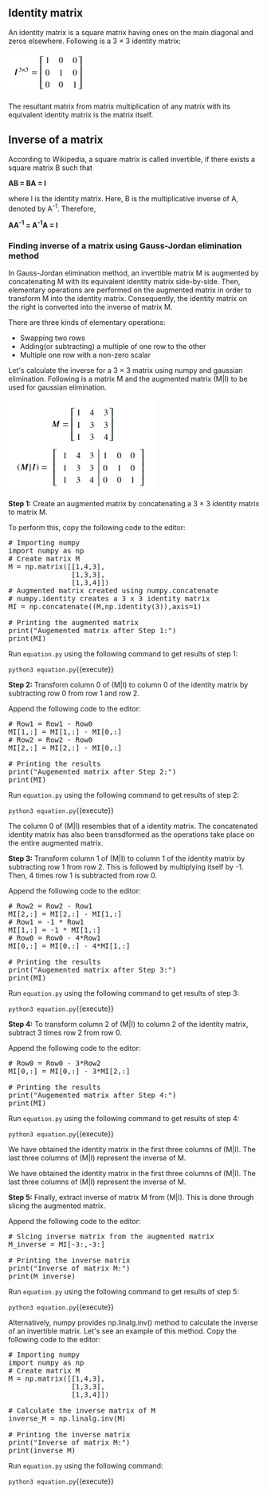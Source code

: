 ## Identity matrix
An identity matrix is a square matrix having ones on the main diagonal and zeros elsewhere. Following is a 3 × 3 identity matrix:

![Identity matrix](./assets/i3.jpg)

The resultant matrix from matrix multiplication of any matrix with its equivalent identity matrix is the matrix itself.

## Inverse of a matrix
According to Wikipedia, a square matrix is called invertible, if there exists a square matrix B such that

**AB = BA = I**

where I is the identity matrix. Here, B is the multiplicative inverse of A, denoted by A<sup>-1</sup>. Therefore,

**AA<sup>-1</sup> = A<sup>-1</sup>A = I**

### Finding inverse of a matrix using Gauss-Jordan elimination method
In Gauss-Jordan elimination method, an invertible matrix M is augmented by concatenating M with its equivalent identity matrix side-by-side. Then, elementary operations are performed on the augmented matrix in order to transform M into the identity matrix. Consequently, the identity matrix on the right is converted into the inverse of matrix M. 

There are three kinds of elementary operations:
* Swapping two rows
* Adding(or subtracting) a multiple of one row to the other
* Multiple one row with a non-zero scalar

Let's calculate the inverse for a 3 × 3 matrix using numpy and gaussian elimination. Following is a matrix M and the augmented matrix (M|I) to be used for gaussian elimination.

![Gauss Jordan](./assets/gj.jpg)

**Step 1:** Create an augmented matrix by concatenating a 3 × 3 identity matrix to matrix M.

To perform this, copy the following code to the editor: 

<pre class="file" data-filename="equation.py" data-target="replace">
# Importing numpy
import numpy as np
# Create matrix M
M = np.matrix([[1,4,3],
               [1,3,3],
               [1,3,4]])
# Augmented matrix created using numpy.concatenate
# numpy.identity creates a 3 x 3 identity matrix
MI = np.concatenate((M,np.identity(3)),axis=1)

# Printing the augmented matrix
print("Augemented matrix after Step 1:")
print(MI)
</pre>

Run `equation.py` using the following command to get results of step 1:

`python3 equation.py`{{execute}}

**Step 2:** Transform column 0 of (M|I) to column 0 of the identity matrix by subtracting row 0 from row 1 and row 2.

Append the following code to the editor: 

<pre class="file" data-filename="equation.py" data-target="append">
# Row1 = Row1 - Row0
MI[1,:] = MI[1,:] - MI[0,:]
# Row2 = Row2 - Row0
MI[2,:] = MI[2,:] - MI[0,:]

# Printing the results
print("Augemented matrix after Step 2:")
print(MI)
</pre>

Run `equation.py` using the following command to get results of step 2:

`python3 equation.py`{{execute}}

The column 0 of (M|I) resembles that of a identity matrix. The concatenated identity matrix has also been transdformed as the operations take place on the entire augmented matrix.

**Step 3:** Transform column 1 of (M|I) to column 1 of the identity matrix by subtracting row 1 from row 2. This is followed by multiplying itself by -1. Then, 4 times row 1 is subtracted from row 0.

Append the following code to the editor: 

<pre class="file" data-filename="equation.py" data-target="append">
# Row2 = Row2 - Row1
MI[2,:] = MI[2,:] - MI[1,:]
# Row1 = -1 * Row1
MI[1,:] = -1 * MI[1,:]
# Row0 = Row0 - 4*Row1
MI[0,:] = MI[0,:] - 4*MI[1,:]

# Printing the results
print("Augemented matrix after Step 3:")
print(MI)
</pre>

Run `equation.py` using the following command to get results of step 3:

`python3 equation.py`{{execute}}

**Step 4:** To transform column 2 of (M|I) to column 2 of the identity matrix, subtract 3 times row 2 from row 0.

Append the following code to the editor: 

<pre class="file" data-filename="equation.py" data-target="append">
# Row0 = Row0 - 3*Row2
MI[0,:] = MI[0,:] - 3*MI[2,:]

# Printing the results
print("Augemented matrix after Step 4:")
print(MI)
</pre>

Run `equation.py` using the following command to get results of step 4:

`python3 equation.py`{{execute}}

We have obtained the identity matrix in the first three columns of (M|I). The last three columns of (M|I) represent the inverse of M.

We have obtained the identity matrix in the first three columns of (M|I). The last three columns of (M|I) represent the inverse of M.

**Step 5:** Finally, extract inverse of matrix M from (M|I). This is done through slicing the augmented matrix.

Append the following code to the editor: 

<pre class="file" data-filename="equation.py" data-target="append">
# Slcing inverse matrix from the augmented matrix
M_inverse = MI[-3:,-3:]

# Printing the inverse matrix
print("Inverse of matrix M:")
print(M_inverse)
</pre>

Run `equation.py` using the following command to get results of step 5:

`python3 equation.py`{{execute}}

Alternatively, numpy provides np.linalg.inv() method to calculate the inverse of an invertible matrix. Let's see an example of this method. Copy the following code to the editor:

<pre class="file" data-filename="equation.py" data-target="replace">
# Importing numpy
import numpy as np
# Create matrix M
M = np.matrix([[1,4,3],
               [1,3,3],
               [1,3,4]])

# Calculate the inverse matrix of M
inverse_M = np.linalg.inv(M)

# Printing the inverse matrix
print("Inverse of matrix M:")
print(inverse_M)
</pre>

Run `equation.py` using the following command:

`python3 equation.py`{{execute}}